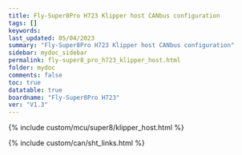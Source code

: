 ```yaml
---
title: Fly-Super8Pro H723 Klipper host CANbus configuration
tags: []
keywords: 
last_updated: 05/04/2023
summary: "Fly-Super8Pro H723 Klipper host CANbus configuration"
sidebar: mydoc_sidebar
permalink: fly-super8_pro_h723_klipper_host.html
folder: mydoc
comments: false
toc: true
datatable: true
boardname: "Fly-Super8Pro H723" 
ver: "V1.3" 
---
```


{% include custom/mcu/super8/klipper_host.html %}

{% include custom/can/sht_links.html %}